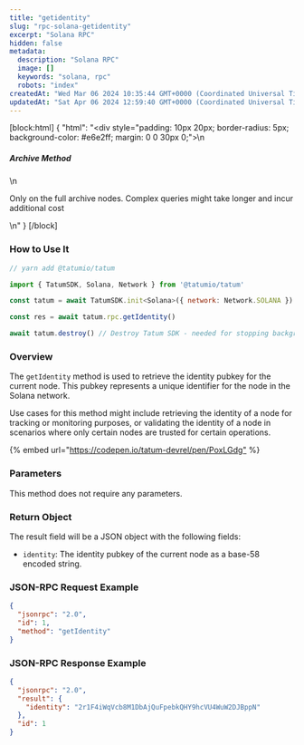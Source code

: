 ```yaml
---
title: "getidentity"
slug: "rpc-solana-getidentity"
excerpt: "Solana RPC"
hidden: false
metadata: 
  description: "Solana RPC"
  image: []
  keywords: "solana, rpc"
  robots: "index"
createdAt: "Wed Mar 06 2024 10:35:44 GMT+0000 (Coordinated Universal Time)"
updatedAt: "Sat Apr 06 2024 12:59:40 GMT+0000 (Coordinated Universal Time)"
---
```

[block:html]
{
  "html": "<div style=\"padding: 10px 20px; border-radius: 5px; background-color: #e6e2ff; margin: 0 0 30px 0;\">\n  <h5>Archive Method</h5>\n  <p>Only on the full archive nodes. Complex queries might take longer and incur additional cost</p>\n</div>"
}
[/block]


### How to Use It



```javascript
// yarn add @tatumio/tatum

import { TatumSDK, Solana, Network } from '@tatumio/tatum'

const tatum = await TatumSDK.init<Solana>({ network: Network.SOLANA })

const res = await tatum.rpc.getIdentity()

await tatum.destroy() // Destroy Tatum SDK - needed for stopping background jobs
```



### Overview

The `getIdentity` method is used to retrieve the identity pubkey for the current node. This pubkey represents a unique identifier for the node in the Solana network.

Use cases for this method might include retrieving the identity of a node for tracking or monitoring purposes, or validating the identity of a node in scenarios where only certain nodes are trusted for certain operations.

{% embed url="<https://codepen.io/tatum-devrel/pen/PoxLGdg"> %}

### Parameters

This method does not require any parameters.

### Return Object

The result field will be a JSON object with the following fields:

- `identity`: The identity pubkey of the current node as a base-58 encoded string.

### JSON-RPC Request Example

```json
{
  "jsonrpc": "2.0",
  "id": 1,
  "method": "getIdentity"
}
```

### JSON-RPC Response Example

```json
{
  "jsonrpc": "2.0",
  "result": {
    "identity": "2r1F4iWqVcb8M1DbAjQuFpebkQHY9hcVU4WuW2DJBppN"
  },
  "id": 1
}
```

